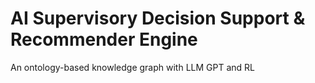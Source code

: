 # AI Supervisory Decision Support & Recommender Engine

An ontology-based knowledge graph with LLM GPT and RL
